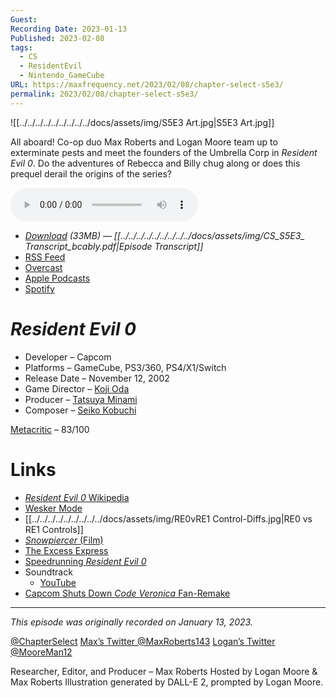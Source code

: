 ```yaml
---
Guest: 
Recording Date: 2023-01-13
Published: 2023-02-08
tags:
  - CS
  - ResidentEvil
  - Nintendo_GameCube
URL: https://maxfrequency.net/2023/02/08/chapter-select-s5e3/
permalink: 2023/02/08/chapter-select-s5e3/
---
```

![[../../../../../../../../../docs/assets/img/S5E3 Art.jpg|S5E3 Art.jpg]]

All aboard! Co-op duo Max Roberts and Logan Moore team up to exterminate pests and meet the founders of the Umbrella Corp in *Resident Evil 0*. Do the adventures of Rebecca and Billy chug along or does this prequel derail the origins of the series?

<audio controls>
  <source src="https://traffic.libsyn.com/chapterselectpod/CS_S5E3_Final.mp3">
</audio>

- *[Download](https://traffic.libsyn.com/chapterselectpod/CS_S5E3_Final.mp3) (33MB)  — [[../../../../../../../../../docs/assets/img/CS_S5E3_ Transcript_bcably.pdf|Episode Transcript]]*
- [RSS Feed](https://chapterselectpod.libsyn.com/rss)
- [Overcast](https://overcast.fm/itunes1568777352/chapter-select)
- [Apple Podcasts](https://podcasts.apple.com/us/podcast/chapter-select/id1568777352)
- [Spotify](https://open.spotify.com/show/4f1TLZXbwtSX7uHROe9KlS)
# *Resident Evil 0*

- Developer – Capcom
- Platforms – GameCube, PS3/360, PS4/X1/Switch
- Release Date – November 12, 2002
- Game Director – [Koji Oda](https://www.mobygames.com/developer/sheet/view/developerId,178203/)
- Producer – [Tatsuya Minami](https://capcom.fandom.com/wiki/Tatsuya_Minami)
- Composer – [Seiko Kobuchi](https://www.mobygames.com/developer/sheet/view/developerId,77115/)

[Metacritic](https://www.metacritic.com/game/gamecube/resident-evil-0) – 83/100
# Links

- [*Resident Evil 0* Wikipedia](https://en.wikipedia.org/wiki/Resident_Evil_Zero)
- [Wesker Mode](https://residentevil.fandom.com/wiki/Wesker_Mode)
- [[../../../../../../../../../docs/assets/img/RE0vRE1 Control-Diffs.jpg|RE0 vs RE1 Controls]]
- [*Snowpiercer* (Film)](https://en.wikipedia.org/wiki/Snowpiercer)
- [The Excess Express](https://www.mariowiki.com/Excess_Express)
- [Speedrunning *Resident Evil 0*](https://www.speedrun.com/re0)
- Soundtrack
	- [YouTube](https://youtube.com/playlist?list=PLle_A1VRGjpOkkQMFhE651Ppll39HnNJf)
- [Capcom Shuts Down *Code Veronica* Fan-Remake](https://www.gamedeveloper.com/business/capcom-shuts-down-fan-remakes-of-resident-evil-games)

---
*This episode was originally recorded on January 13, 2023.*

[@ChapterSelect](https://www.twitter.com/chapterselect)
[Max’s Twitter @MaxRoberts143](https://www.twitter.com/maxroberts143)
[Logan’s Twitter @MooreMan12](https://www.twitter.com/mooreman12)

Researcher, Editor, and Producer – Max Roberts
Hosted by Logan Moore & Max Roberts
Illustration generated by DALL-E 2, prompted by Logan Moore.